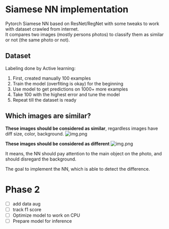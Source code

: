 # Siamese NN implementation
Pytorch Siamese NN based on ResNet/RegNet 
with some tweaks to work with dataset crawled from internet.<br/>
It compares two images (mostly persons photos) to classify them as similar or not (the same photo or not).

## Dataset
Labeling done by Active learning:
1) First, created manually 100 examples
2) Train the model (overfiting is okay) for the beginning
3) Use model to get predictions  on 1000+ more examples
4) Take 100 with the highest error and tune the model
5) Repeat till the dataset is ready

## Which images are similar?
__These images should be considered as similar__, regardless images have diff size, color, 
background.
![img.png](assets/img_similar.png)

__These images should be considered as different__
![img.png](assets/img_diff.png)

It means, the NN should pay attention to the main object on the photo, and should disregard
 the background. 

The goal to implement the NN, which is able to detect the difference.

# Phase 2
- [ ] add data aug
- [ ] track f1 score
- [ ] Optimize model to work on CPU
- [ ] Prepare model for inference
